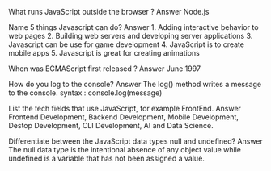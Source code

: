 What runs JavaScript outside the browser ?
Answer
Node.js

Name 5 things Javascript can do? Answer 1. Adding interactive behavior to web pages 2. Building web servers and developing server applications 3. Javascript can be use for game development 4. JavaScript is to create mobile apps 5. Javascript is great for creating animations

When was ECMAScript first released ?  Answer June 1997

How do you log to the console?
Answer
The log() method writes a message to the console.
syntax : console.log(message)

List the tech fields that use JavaScript, for example FrontEnd.
Answer
Frontend Development, Backend Development, Mobile Development, Destop Development, CLI Development, AI and Data Science.

Differentiate between the JavaScript data types null and undefined?
Answer
The null data type is the intentional absence of any object value while undefined is a variable that has not been assigned a value.

